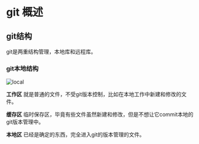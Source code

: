 # git 概述

## git结构

git是两重结构管理，本地库和远程库。

### git本地结构

![local](/Users/curtis/github/gitstudy/resource/local.jpg)

**工作区** 就是普通的文件，不受git版本控制，比如在本地工作中新建和修改的文件。

**缓存区** 临时保存区，毕竟有些文件虽然新建和修改，但是不想让它commit本地的git版本管理中。

**本地区** 已经是确定的东西，完全进入git的版本管理的文件。